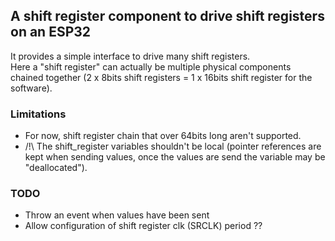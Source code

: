 
## A shift register component to drive shift registers on an ESP32
It provides a simple interface to drive many shift registers.  
Here a "shift register" can actually be multiple physical components chained together (2 x 8bits shift registers = 1 x 16bits shift register for the software).  

### Limitations
- For now, shift register chain that over 64bits long aren't supported.  
- /!\ The shift\_register variables shouldn't be local (pointer references are kept when sending values, once the values are send the variable may be "deallocated").


### TODO
- Throw an event when values have been sent
- Allow configuration of shift register clk (SRCLK) period ??
